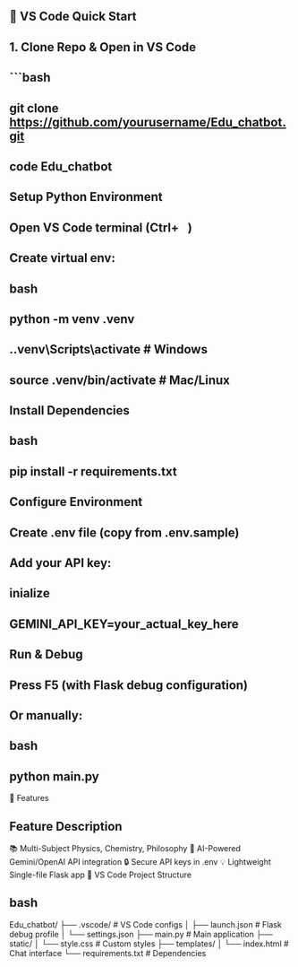 ## 🚀 **VS Code Quick Start**

## 1. **Clone Repo & Open in VS Code**
##   ```bash
## git clone https://github.com/yourusername/Edu_chatbot.git
## code Edu_chatbot
## Setup Python Environment

## Open VS Code terminal (Ctrl+`` `` )

## Create virtual env:

## bash
## python -m venv .venv
## .\.venv\Scripts\activate  # Windows
## source .venv/bin/activate # Mac/Linux
## Install Dependencies

## bash
## pip install -r requirements.txt
## Configure Environment

## Create .env file (copy from .env.sample)

## Add your API key:

## inialize
## GEMINI_API_KEY=your_actual_key_here
## Run & Debug

## Press F5 (with Flask debug configuration)

## Or manually:

## bash
## python main.py

🌟 Features
## Feature	Description
📚 Multi-Subject	Physics, Chemistry, Philosophy
🤖 AI-Powered	Gemini/OpenAI API integration
🔒 Secure	API keys in .env
💡 Lightweight	Single-file Flask app
📂 VS Code Project Structure
## bash
Edu_chatbot/
├── .vscode/            # VS Code configs
│   ├── launch.json     # Flask debug profile
│   └── settings.json
├── main.py             # Main application
├── static/
│   └── style.css       # Custom styles
├── templates/
│   └── index.html      # Chat interface
└── requirements.txt    # Dependencies
